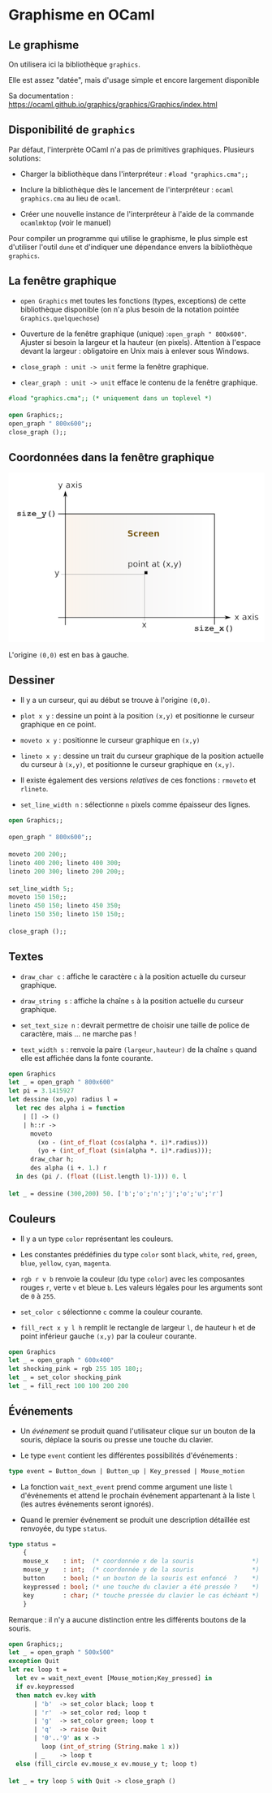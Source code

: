 Graphisme en OCaml
==================

## Le graphisme

On utilisera ici la bibliothèque `graphics`.

Elle est assez "datée", mais d'usage simple et encore largement disponible

Sa documentation : https://ocaml.github.io/graphics/graphics/Graphics/index.html

## Disponibilité de `graphics`

Par défaut, l'interprète OCaml n'a pas de primitives graphiques. Plusieurs solutions:

 - Charger la bibliothèque dans l'interpréteur : `#load "graphics.cma";;`

 - Inclure la bibliothèque dès le lancement de l'interpréteur : `ocaml graphics.cma` au lieu de `ocaml`.

 - Créer une nouvelle instance de l'interpréteur à l'aide de la commande `ocamlmktop` (voir le manuel)

Pour compiler un programme qui utilise le graphisme, le plus simple est d'utiliser l'outil `dune` et d'indiquer une dépendance envers la bibliothèque `graphics`.

## La fenêtre graphique

- `open Graphics` met toutes les fonctions (types, exceptions) de cette bibliothèque disponible (on n'a plus besoin de la notation pointée `Graphics.quelquechose`)

- Ouverture de la fenêtre graphique (unique) :`open_graph " 800x600"`. Ajuster si besoin la largeur et la hauteur (en pixels).
  Attention à l'espace devant la largeur : obligatoire en Unix mais à enlever sous Windows.

- `close_graph : unit -> unit` ferme la fenêtre graphique.

- `clear_graph : unit -> unit` efface le contenu de la fenêtre graphique.

```ocaml
#load "graphics.cma";; (* uniquement dans un toplevel *)

open Graphics;;
open_graph " 800x600";;
close_graph ();;
```

## Coordonnées dans la fenêtre graphique

![coordonnees](https://github.com/ocaml/graphics/raw/master/libgraph.png)

L'origine `(0,0)` est en bas à gauche.

## Dessiner

- Il y a un curseur, qui au début se trouve à l'origine `(0,0)`.

- `plot x y` : dessine un point à la position `(x,y)` et positionne le curseur graphique en ce point.

- `moveto x y` : positionne le curseur graphique en `(x,y)`

- `lineto x y` : dessine un trait du curseur graphique de la position actuelle du curseur à `(x,y)`, et positionne le curseur graphique en `(x,y)`.

- Il existe également des versions *relatives* de ces fonctions : `rmoveto` et `rlineto`.

- `set_line_width n` : sélectionne `n` pixels comme épaisseur des lignes.

```ocaml
open Graphics;;

open_graph " 800x600";;

moveto 200 200;;
lineto 400 200; lineto 400 300;
lineto 200 300; lineto 200 200;;

set_line_width 5;;
moveto 150 150;;
lineto 450 150; lineto 450 350;
lineto 150 350; lineto 150 150;;

close_graph ();;
```

## Textes

- `draw_char c` : affiche le caractère `c` à la position actuelle du curseur graphique.

- `draw_string s` : affiche la chaîne `s` à la position actuelle du curseur graphique.

- `set_text_size n` : devrait permettre de choisir une taille de police de caractère, mais ... ne marche pas !

- `text_width s` : renvoie la paire `(largeur,hauteur)` de la chaîne `s` quand elle est affichée dans la fonte courante.

```ocaml
open Graphics
let _ = open_graph " 800x600"
let pi = 3.1415927
let dessine (xo,yo) radius l =
  let rec des alpha i = function
    | [] -> ()
    | h::r ->
      moveto
        (xo - (int_of_float (cos(alpha *. i)*.radius)))
        (yo + (int_of_float (sin(alpha *. i)*.radius)));
      draw_char h;
      des alpha (i +. 1.) r
  in des (pi /. (float ((List.length l)-1))) 0. l

let _ = dessine (300,200) 50. ['b';'o';'n';'j';'o';'u';'r']
```

## Couleurs

- Il y a un type `color` représentant les couleurs.

- Les constantes prédéfinies du type `color` sont `black`, `white`, `red`, `green`, `blue`, `yellow`, `cyan`, `magenta`.

- `rgb r v b` renvoie la couleur (du type `color`) avec les composantes rouges `r`, verte `v` et bleue `b`. Les valeurs légales pour les arguments sont de `0` à `255`.

- `set_color c` sélectionne `c` comme la couleur courante.

- `fill_rect x y l h` remplit le rectangle de largeur `l`, de hauteur `h` et de point inférieur gauche `(x,y)` par la couleur courante.

```ocaml
open Graphics
let _ = open_graph " 600x400"
let shocking_pink = rgb 255 105 180;;
let _ = set_color shocking_pink
let _ = fill_rect 100 100 200 200
```

## Événements

- Un *événement* se produit quand l'utilisateur clique sur un bouton de la souris, déplace la souris ou presse une touche du clavier.

- Le type `event` contient les différentes possibilités d'événements :

```ocaml
type event = Button_down | Button_up | Key_pressed | Mouse_motion
```
- La fonction `wait_next_event` prend comme argument une liste `l` d'événements et attend le prochain événement appartenant à la liste `l` (les autres événements seront ignorés).

- Quand le premier événement se produit une description détaillée est renvoyée, du type `status`.

```ocaml
type status =
    { 
    mouse_x    : int;  (* coordonnée x de la souris                *)
    mouse_y    : int;  (* coordonnée y de la souris                *)
    button     : bool; (* un bouton de la souris est enfoncé  ?    *)
    keypressed : bool; (* une touche du clavier a été pressée ?    *)
    key        : char; (* touche pressée du clavier le cas échéant *)
    }
```

Remarque : il n'y a aucune distinction entre les différents boutons de la souris.

```ocaml
open Graphics;;
let _ = open_graph " 500x500"
exception Quit
let rec loop t =
  let ev = wait_next_event [Mouse_motion;Key_pressed] in
  if ev.keypressed
  then match ev.key with
       | 'b'  -> set_color black; loop t
       | 'r'  -> set_color red; loop t
       | 'g'  -> set_color green; loop t
       | 'q'  -> raise Quit
       | '0'..'9' as x ->
         loop (int_of_string (String.make 1 x))
       | _    -> loop t
  else (fill_circle ev.mouse_x ev.mouse_y t; loop t)

let _ = try loop 5 with Quit -> close_graph ()
```
